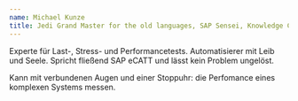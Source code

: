```yaml
---
name: Michael Kunze
title: Jedi Grand Master for the old languages, SAP Sensei, Knowledge Champion.
---
```

Experte für Last-, Stress- und Performancetests. Automatisierer mit Leib und 
Seele. Spricht fließend SAP eCATT und lässt kein Problem ungelöst.

Kann mit verbundenen Augen und einer Stoppuhr: die Perfomance eines komplexen 
Systems messen.
